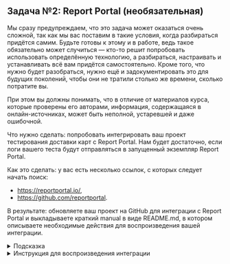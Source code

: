 ## Задача №2: Report Portal (необязательная)

Мы сразу предупреждаем, что это задача может оказаться очень сложной, так как мы вас поставим в такие условия, когда разбираться придётся самим. Будьте готовы к этому и в работе, ведь такое обязательно может случиться — кто-то решит попробовать использовать определённую технологию, а разбираться, настраивать и устанавливать всё вам придётся самостоятельно. Кроме того, что нужно будет разобраться, нужно ещё и задокументировать это для будущих поколений, чтобы они не тратили столько же времени, сколько потратите вы.

При этом вы должны понимать, что в отличие от материалов курса, которые проверены его авторами, информация, содержащаяся в онлайн-источниках, может быть неполной, устаревшей и даже ошибочной.

Что нужно сделать: попробовать интегрировать ваш проект тестирования доставки карт с Report Portal. Нам будет достаточно, если логи вашего теста будут отправляться в запущенный экземпляр Report Portal.

Как это сделать: у вас есть несколько ссылок, с которых следует начать поиск:
* https://reportportal.io/,
* https://github.com/reportportal.

В результате: обновляете ваш проект на GitHub для интеграции с Report Portal и выкладываете краткий manual в виде README.md, в котором описываете необходимые действия для воспроизведения вашей интеграции.

<details>
   <summary>Подсказка</summary>

1. Достаточно часто разработчики решений предоставляют готовые Docker-файлы и даже docker-compose.yml, для того чтобы вы могли быстро развернуть сервис и попробовать его в действии.
2. Часто такое бывает, что в официальном репозитории на GitHub выкладываются примеры интеграции. Возможно, стоит посмотреть там информацию о стеке используемых вами технологий, как минимум JUnit5.
</details>

<details>
   <summary>Инструкция для воспроизведения интеграции</summary>

1. Заходим на сайт https://reportportal.io/ и выбираем 'Deploy with Docker'
2. В случае необходимости, устанавливаем Docker Desktop. 
3. В первом пункте нажимаем на 'here' и переходим по ссылке. 
4. Перейдя по ссылке, копируем содержимое файла docker-compose.yml
5. Создаём в вашем проекте docker-compose.yml и вставляем скопированное содержимое, настраиваем необходимые зависимости в build.gradle.
6. В docker-compose.yml необходимо, с помощью комментирования строк, произвести настройку контейнеров под Вашу ОС (Unix/Windows).
7. Запускаем Docker Desktop (ВНИМАНИЕ! Для корректного функционирования необходимо обеспечить 2 CPU 5 GB RAM.).
8. Вводим в терминал команду 'docker-compose -f docker-compose.yml -p reportportal up -d --force-recreate'
9. Переходим по адресу 'http://localhost:8080/ui/'.
10. Вводим учетные данные Login: 'superadmin', Password: 'erebus' (учетные данные следует вводить без кавычек). Это стандартные учетные данные администратора, доступны по умолчанию.
11. Переходим в профиль пользователя. В правой части экрана, в блоке 'Примеры конфигураций'/'CONFIGURATION EXAMPLES', копируем содержимое под полем 'REQUIRED'.
12. Вставляем скопированные данные в reportportal.properties. Этот шаг необходим для связи Вашего проекта и Report Portal.
13. Производим необходимые для Вашего проекта донастройки (класс для логирования, класс для скриншотов).
14. Запускаем JAR.
15. Запускаем тесты.
16. Заходим на Report Portal и смотрим результаты проведенного тестирования.
</details>